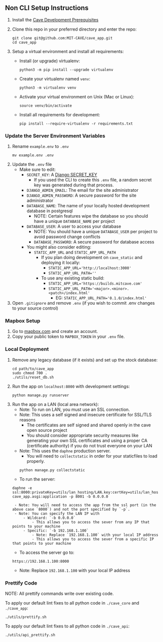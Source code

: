## Non CLI Setup Instructions
1. Install the [Cave Development Prerequisites](https://github.com/MIT-CAVE/cave_cli#development-prerequisites)

2. Clone this repo in your preferred directory and enter the repo:
    ```
    git clone git@github.com:MIT-CAVE/cave_app.git
    cd cave_app
    ```

3. Setup a virtual environment and install all requirements:

    - Install (or upgrade) virtualenv:
        ```
        python3 -m pip install --upgrade virtualenv
        ```
    - Create your virtualenv named `venv`:
        ```
        python3 -m virtualenv venv
        ```
    - Activate your virtual environment on Unix (Mac or Linux):
        ```
        source venv/bin/activate
        ```
    - Install all requirements for development:
        ```
        pip install --require-virtualenv -r requirements.txt
        ```

### Update the Server Environment Variables

1. Rename `example.env` to `.env`
    ```
    mv example.env .env
    ```
2. Update the `.env` file
    - Make sure to edit:
        - `SECRET_KEY`: A [Django SECRET_KEY](https://docs.djangoproject.com/en/4.1/ref/settings/#secret-key)
            - If you used the CLI to create this `.env` file, a random secret key was generated during that process.
        - `DJANGO_ADMIN_EMAIL`: The email for the site administrator
        - `DJANGO_ADMIN_PASSWORD`: A secure password for the site administrator
        - `DATABASE_NAME`: The name of your locally hosted development database in postgresql
            - NOTE: Certain features wipe the database so you should have a unique `DATABASE_NAME` per project
        - `DATABASE_USER`: A user to access your database
            - NOTE: You should have a unique `DATABASE_USER` per project to avoid password change conflicts
          - `DATABASE_PASSWORD`: A secure password for database access
      - You might also consider editing:
          - `STATIC_APP_URL` and `STATIC_APP_URL_PATH`
              - If you plan doing development on `cave_static` and deploying it locally:
                  - `STATIC_APP_URL='http://localhost:3000'`
                  - `STATIC_APP_URL_PATH=''`
              - To use any existing static build:
                  - `STATIC_APP_URL='https://builds.mitcave.com'`
                  - `STATIC_APP_URL_PATH='<major>.<minor>.<patch>/index.html'`
                      - EG: `STATIC_APP_URL_PATH='0.1.0/index.html'`
3. Open `.gitignore` and remove `.env` (if you wish to commit .env changes to your source control)


### Mapbox Setup

1. Go to [mapbox.com](https://mapbox.com) and create an account.
2. Copy your public token to `MAPBOX_TOKEN` in your `.env` file.


### Local Deployment

1. Remove any legacy database (if it exists) and set up the stock database:
    ```
    cd path/to/cave_app
    sudo chmod 700 .
    ./utils/reset_db.sh
    ```
2. Run the app on `localhost:8000` with development settings:
    ```
    python manage.py runserver
    ```
3. Run the app on a LAN (local area network):
    - Note: To run on LAN, you must use an SSL connection.
    - Note: This uses a self signed and insecure certificate for SSL/TLS reasons
        - The certificates are self signed and shared openly in the cave open source project
        - You should consider appropriate security measures like generating your own SSL certificates and using a proper CA (certificate authority) if you do not trust everyone on your LAN
    - Note: This uses the `daphne` production server.
        - You will need to `collectstatic` in order for your staticfiles to load properly.
        ```
        python manage.py collectstatic
        ```
    - To run the server:
    ```
    daphne -e ssl:8000:privateKey=utils/lan_hosting/LAN.key:certKey=utils/lan_hosting/LAN.crt cave_app.asgi:application -p 8001 -b 0.0.0.0
    ```
        - Note: You will need to access the app from the ssl port (in the above case `8000`) and not the port specified by `-p`.
        - Note: You can specify the LAN IP with
            - Wildcard: `-b 0.0.0.0`
                - This allows you to access the sever from any IP that points to your machine
            - Specific: `-b 192.168.1.100`
                - Note: Replace `192.168.1.100` with your local IP address
                - This allows you to access the sever from a specific IP that points to your machine
    - To access the server go to:
    ```
    https://192.168.1.100:8000
    ```
      - Note: Replace `192.168.1.100` with your local IP address


### Prettify Code
NOTE: All prettify commands write over existing code.

To apply our default lint fixes to all python code in `./cave_core` and `./cave_app`:
```
./utils/prettify.sh
```

To apply our default lint fixes to all python code in `./cave_api`:
```
./utils/api_prettify.sh
```
